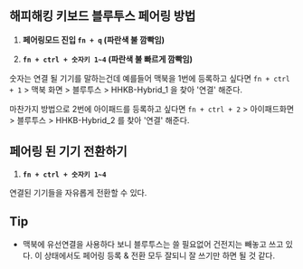 ## 해피해킹 키보드 블루투스 페어링 방법

1. **페어링모드 진입 `fn + q` (파란색 불 깜빡임)**

2. **`fn + ctrl + 숫자키 1~4` (파란색 불 빠르게 깜빡임)**

숫자는 연결 될 기기를 말하는건데 예를들어 맥북을 1번에 등록하고 싶다면 `fn + ctrl + 1` > 맥북 화면 > 블루투스 > HHKB-Hybrid_1 을 찾아 '연결' 해준다.

마찬가지 방법으로 2번에 아이패드를 등록하고 싶다면 `fn + ctrl + 2` > 아이패드화면 > 블루투스 > HHKB-Hybrid_2 를 찾아 '연결' 해준다.

## 페어링 된 기기 전환하기

1. **`fn + ctrl + 숫자키 1~4`**

연결된 기기들을 자유롭게 전환할 수 있다.

## Tip
- 맥북에 유선연결을 사용하다 보니 블루투스는 쓸 필요없어 건전지는 빼놓고 쓰고 있다. 이 상태에서도 페어링 등록 & 전환 모두 잘되니 잘 쓰기만 하면 될 것 같다.





